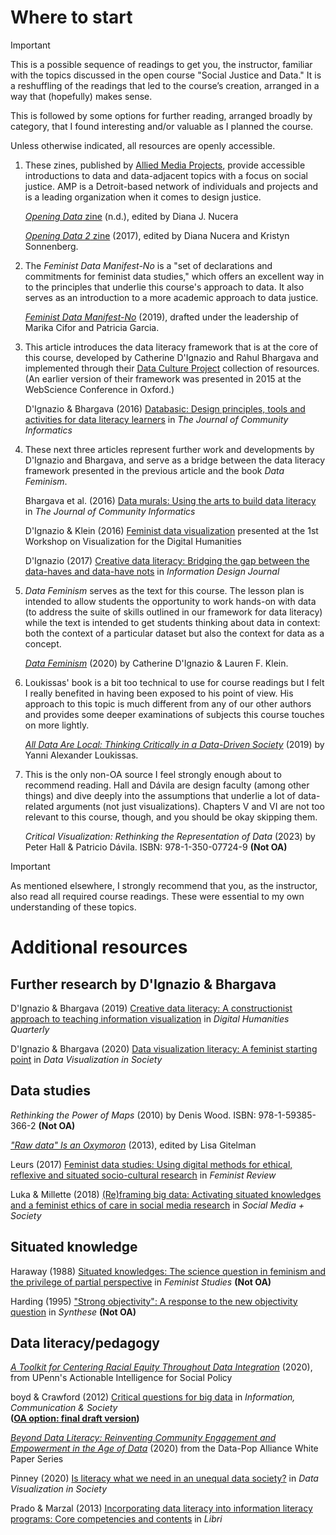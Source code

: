 # Where to start
> [!IMPORTANT]
> This is a possible sequence of readings to get you, the instructor, familiar with the topics discussed in the open course "Social Justice and Data." It is a reshuffling of the readings that led to the course’s creation, arranged in a way that (hopefully) makes sense.
>
> This is followed by some options for further reading, arranged broadly by category, that I found interesting and/or valuable as I planned the course.
>
> Unless otherwise indicated, all resources are openly accessible.

1. These zines, published by [Allied Media Projects](https://alliedmedia.org/), provide accessible introductions to data and data-adjacent topics with a focus on social justice. AMP is a Detroit-based network of individuals and projects and is a leading organization when it comes to design justice.

   [*Opening Data* zine](https://detroitcommunitytech.org/?q=content/detroit-digital-justice-coalition-opening-data-zine) (n.d.), edited by Diana J. Nucera

   [*Opening Data 2* zine](https://detroitcommunitytech.org/?q=content/opening-data-2) (2017), edited by Diana Nucera and Kristyn Sonnenberg.

2. The *Feminist Data Manifest-No* is a "set of declarations and commitments for feminist data studies," which offers an excellent way in to the principles that underlie this course's approach to data. It also serves as an introduction to a more academic approach to data justice.

   [*Feminist Data Manifest-No*](https://www.manifestno.com/) (2019), drafted under the leadership of Marika Cifor and Patricia Garcia.

3. This article introduces the data literacy framework that is at the core of this course, developed by Catherine D'Ignazio and Rahul Bhargava and implemented through their [Data Culture Project](https://databasic.io/en/culture/) collection of resources. (An earlier version of their framework was presented in 2015 at the WebScience Conference in Oxford.)

   D'Ignazio & Bhargava (2016) [Databasic: Design principles, tools and activities for data literacy learners](https://doi.org/10.15353/joci.v12i3.3280) in *The Journal of Community Informatics*

4. These next three articles represent further work and developments by D'Ignazio and Bhargava, and serve as a bridge between the data literacy framework presented in the previous article and the book *Data Feminism*.

   Bhargava et al. (2016) [Data murals: Using the arts to build data literacy](https://doi.org/10.15353/joci.v12i3.3285) in *The Journal of Community Informatics*

   D'Ignazio & Klein (2016) [Feminist data visualization](https://vis4dh.dbvis.de/papers/2016/Feminist%20Data%20Visualization.pdf) presented at the 1st Workshop on Visualization for the Digital Humanities

   D'Ignazio (2017) [Creative data literacy: Bridging the gap between the data-haves and data-have nots](https://doi.org/10.1075/idj.23.1.03dig) in *Information Design Journal*

5. *Data Feminism* serves as the text for this course. The lesson plan is intended to allow students the opportunity to work hands-on with data (to address the suite of skills outlined in our framework for data literacy) while the text is intended to get students thinking about data in context: both the context of a particular dataset but also the context for data as a concept.

   [*Data Feminism*](https://data-feminism.mitpress.mit.edu/) (2020) by Catherine D'Ignazio & Lauren F. Klein.

6. Loukissas' book is a bit too technical to use for course readings but I felt I really benefited in having been exposed to his point of view. His approach to this topic is much different from any of our other authors and provides some deeper examinations of subjects this course touches on more lightly.

   [*All Data Are Local: Thinking Critically in a Data-Driven Society*](https://doi.org/10.7551/mitpress/11543.001.0001) (2019) by Yanni Alexander Loukissas.

7. This is the only non-OA source I feel strongly enough about to recommend reading. Hall and Dávila are design faculty (among other things) and dive deeply into the assumptions that underlie a lot of data-related arguments (not just visualizations). Chapters V and VI are not too relevant to this course, though, and you should be okay skipping them.

   *Critical Visualization: Rethinking the Representation of Data* (2023) by Peter Hall & Patricio Dávila. ISBN: 978-1-350-07724-9 **(Not OA)**

> [!IMPORTANT]
> As mentioned elsewhere, I strongly recommend that you, as the instructor, also read all required course readings. These were essential to my own understanding of these topics.

# Additional resources
## Further research by D'Ignazio & Bhargava
D'Ignazio & Bhargava (2019) [Creative data literacy: A constructionist approach to teaching information visualization](http://www.digitalhumanities.org/dhq/vol/12/4/000403/000403.html) in *Digital Humanities Quarterly*

D'Ignazio & Bhargava (2020) [Data visualization literacy: A feminist starting point](https://doi.org/10.2307/j.ctvzgb8c7.19) in *Data Visualization in Society*

## Data studies

*Rethinking the Power of Maps* (2010) by Denis Wood. ISBN: 978-1-59385-366-2 **(Not OA)**

[*"Raw data" Is an Oxymoron*](https://doi.org/10.7551/mitpress/9302.001.0001) (2013), edited by Lisa Gitelman

Leurs (2017) [Feminist data studies: Using digital methods for ethical, reflexive and situated socio-cultural research](https://dspace.library.uu.nl/handle/1874/360380) in *Feminist Review*

Luka & Millette (2018) [(Re)framing big data: Activating situated knowledges and a feminist ethics of care in social media research](https://doi.org/10.1177/2056305118768297) in *Social Media + Society*

## Situated knowledge

Haraway (1988) [Situated knowledges: The science question in feminism and the privilege of partial perspective](https://doi.org/10.2307/3178066) in *Feminist Studies* **(Not OA)**

Harding (1995) ["Strong objectivity": A response to the new objectivity question](https://doi.org/10.1007/BF01064504) in *Synthese* **(Not OA)**

## Data literacy/pedagogy

[*A Toolkit for Centering Racial Equity Throughout Data Integration*](https://aisp.upenn.edu/centering-equity/) (2020), from UPenn's Actionable Intelligence for Social Policy

boyd & Crawford (2012) [Critical questions for big data](https://doi.org/10.1080/1369118X.2012.678878) in *Information, Communication & Society*  
**([OA option: final draft version](http://www.danah.org/papers/2012/BigData-ICS-Draft.pdf))**

[*Beyond Data Literacy: Reinventing Community Engagement and Empowerment in the Age of Data*](https://datapopalliance.org/publications/beyond-data-literacy-reinventing-community-engagement-and-empowerment-in-the-age-of-data/) (2020) from the Data-Pop Alliance White Paper Series

Pinney (2020) [Is literacy what we need in an unequal data society?](https://doi.org/10.2307/j.ctvzgb8c7.20) in *Data Visualization in Society*

Prado & Marzal (2013) [Incorporating data literacy into information literacy programs: Core competencies and contents](http://hdl.handle.net/10016/27173) in *Libri*
